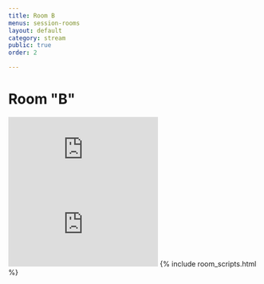 ```yaml
---
title: Room B
menus: session-rooms
layout: default
category: stream
public: true
order: 2

---
```

# Room "B"

<iframe src="https://vimeo.com/event/550222/embed" frameborder="0" allow="autoplay; fullscreen" allowfullscreenclass="convention-video"></iframe>

<iframe frameborder="0" class="convention-chat" src="https://titanembeds.com/embed/680949000295284757?defaultchannel=742279322726957118">
</iframe>
{% include room_scripts.html %}